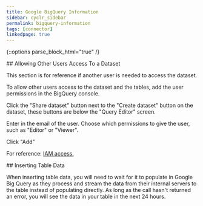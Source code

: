 ```yaml
---
title: Google BigQuery Information
sidebar: cyclr_sidebar
permalink: bigquery-information
tags: [connector]
linkedpage: true
---
```

{::options parse_block_html="true" /}

<section class="card">
## Allowing Other Users Access To a Dataset

This section is for reference if another user is needed to access the dataset.

To allow other users access to the dataset and the tables, add the user permissions in the BigQuery console.

Click the "Share dataset" button next to the "Create dataset" button on the dataset, these buttons are below the "Query Editor" screen.

Enter in the email of the user. Choose which permissions to give the user, such as "Editor" or "Viewer".

Click "Add" 

For reference: [IAM access.](https://cloud.google.com/bigquery/docs/access-control)

</section>
<section class="card">
## Inserting Table Data

When inserting table data, you will need to wait for it to populate in Google Big Query as they process and stream the data from their internal servers to the table instead of populating directly. As long as the call hasn't returned an error, you will see the data in your table in the next 24 hours.

</section>
